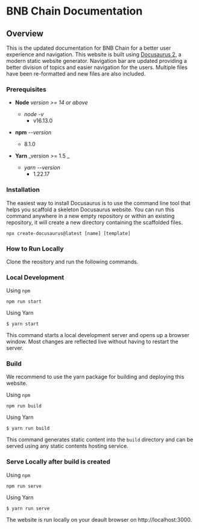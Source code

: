 # BNB Chain Documentation 

## Overview
This is the updated documentation for BNB Chain for a better user experience and navigation. This website is built using [Docusaurus 2](https://docusaurus.io/), a modern static website generator. Navigation bar are updated providing a better division of topics and easier navigation for the users. Multiple files have been re-formatted and new files are also included.

### Prerequisites
  - **Node** _version >= 14 or above_
    - _node -v_
      - v16.13.0
     
  - **npm** _--version_
    - 8.1.0
  
  - **Yarn** _version >= 1.5 _
    - _yarn --version_
      - 1.22.17
    
### Installation

The easiest way to install Docusaurus is to use the command line tool that helps you scaffold a skeleton Docusaurus website. You can run this command anywhere in a new empty repository or within an existing repository, it will create a new directory containing the scaffolded files.

```
npx create-docusaurus@latest [name] [template]
```

### How to Run Locally

Clone the reository and run the following commands.

### Local Development

Using `npm`

```
npm run start 
```

Using Yarn

```
$ yarn start
```

This command starts a local development server and opens up a browser window. Most changes are reflected live without having to restart the server.

### Build
We recommend to use the yarn package for building and deploying this website.

Using `npm`

```
npm run build 
```

Using Yarn

```
$ yarn run build
```

This command generates static content into the `build` directory and can be served using any static contents hosting service.

### Serve Locally after build is created

Using `npm`

```
npm run serve
```

Using Yarn

```
$ yarn run serve
```

The website is run locally on your deault browser on http://localhost:3000.
